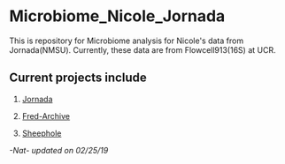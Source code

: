# Microbiome_Nicole_Jornada

This is repository for Microbiome analysis for Nicole's data from Jornada(NMSU). 
Currently, these data are from Flowcell913(16S) at UCR.

## Current projects include

1. [Jornada](Jornada/)

2. [Fred-Archive](FRED/)

3. [Sheephole](Sheephole/)

*-Nat- updated on 02/25/19*
